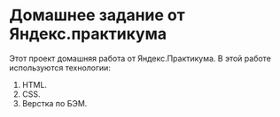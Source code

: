 # Домашнее задание от Яндекс.практикума  
Этот проект домашняя работа от Яндекс.Практикума. В этой работе используются технологии:    
1. HTML.
2. CSS.
3. Верстка по БЭМ.